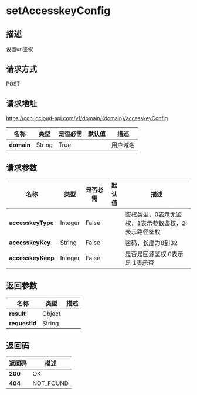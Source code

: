 # setAccesskeyConfig


## 描述
设置url鉴权

## 请求方式
POST

## 请求地址
https://cdn.jdcloud-api.com/v1/domain/{domain}/accesskeyConfig

|名称|类型|是否必需|默认值|描述|
|---|---|---|---|---|
|**domain**|String|True| |用户域名|

## 请求参数
|名称|类型|是否必需|默认值|描述|
|---|---|---|---|---|
|**accesskeyType**|Integer|False| |鉴权类型，0表示无鉴权，1表示参数鉴权，2表示路径鉴权|
|**accesskeyKey**|String|False| |密码，长度为8到32|
|**accesskeyKeep**|Integer|False| |是否是回源鉴权 0表示是 1表示否|


## 返回参数
|名称|类型|描述|
|---|---|---|
|**result**|Object| |
|**requestId**|String| |


## 返回码
|返回码|描述|
|---|---|
|**200**|OK|
|**404**|NOT_FOUND|
